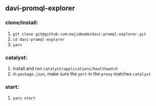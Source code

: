 ## davi-promql-explorer

### clone/install:

1. `git clone git@github.com:majidmade/davi-promql-explorer.git`
1. `cd davi-promql-explorer`
1. `yarn`

### catalyst:

1. install and run `catalyst/applications/healthwatch`
1. in `package.json`, make sure the `port` in the `proxy` matches `catalyst`


### start:
1. `yarn start`